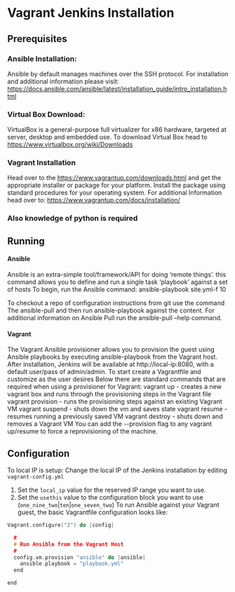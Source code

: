 # Vagrant Jenkins Installation 

## Prerequisites
### Ansible Installation:
Ansible by default manages machines over the SSH protocol.
For installation and additional information please visit: 
https://docs.ansible.com/ansible/latest/installation_guide/intro_installation.html

### Virtual Box Download:
VirtualBox is a general-purpose full virtualizer for x86 hardware, targeted at server, desktop and embedded use. 
To download Virtual Box head to https://www.virtualbox.org/wiki/Downloads
### Vagrant Installation 
Head over to the https://www.vagrantup.com/downloads.html and get the appropriate installer or package for your platform. Install the package using standard procedures for your operating system. For additional Information head over to: https://www.vagrantup.com/docs/installation/

### Also knowledge of python is required

## Running

#### Ansible
Ansible is an extra-simple tool/framework/API for doing ‘remote things’. this command allows you to define and run a single task ‘playbook’ against a set of hosts
To begin, run the Ansible command: 
ansible-playbook site.yml-f 10

To checkout a repo of configuration instructions from git use the command The ansible-pull  and then run ansible-playbook against the content. 
For additional information on Ansible Pull run the ansible-pull –help command.
#### Vagrant
The Vagrant Ansible provisioner allows you to provision the guest using Ansible playbooks by executing ansible-playbook from the Vagrant host.
After installation, Jenkins will be available at http://local-ip:8080, with a default user/pass of admin/admin.
To start create a Vagrantfile and customize as the user desires 
Below there are standard commands that are required when using a provisioner for Vagrant: 
vagrant up - creates a new vagrant box and runs through the provisioning steps in the Vagrant file
vagrant provision - runs the provisioning steps against an existing Vagrant VM
vagrant suspend - shuts down the vm and saves state
vagrant resume - resumes running a previously saved VM
vagrant destroy - shuts down and removes a Vagrant VM
You can add the --provision flag to any vagrant up/resume to force a reprovisioning of the machine.

## Configuration
To local IP is setup: 
Change the local IP of the Jenkins installation by editing `vagrant-config.yml`
1. Set the `local_ip` value for the reserved IP range you want to use.
2. Set the `usethis` value to the configuration block you want to use (`one_nine_two`|`ten`|`one_seven_two`)
To run Ansible against your Vagrant guest, the basic Vagrantfile configuration looks like:

```c
Vagrant.configure("2") do |config|

  #
  # Run Ansible from the Vagrant Host
  #
  config.vm.provision "ansible" do |ansible|
    ansible.playbook = "playbook.yml"
  end

end
```


